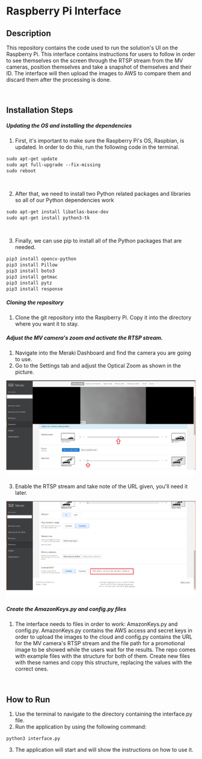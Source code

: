 # Raspberry Pi Interface
## Description
This repository contains the code used to run the solution's UI on the Raspberry Pi. This interface contains instructions for users to follow in order to see themselves on the screen through the RTSP stream from the MV cameras, position themselves and take a snapshot of themselves and their ID. The interface will then upload the images to AWS to compare them and discard them after the processing is done.

</br>

## Installation Steps

##### Updating the OS and installing the dependencies
1. First, it's important to make sure the Raspberry Pi's OS, Raspbian, is updated. In order to do this, run the following code in the terminal.

```
sudo apt-get update
sudo apt full-upgrade --fix-missing
sudo reboot
```
<br/>

2. After that, we need to install two Python related packages and libraries so all of our Python dependencies work

```
sudo apt-get install libatlas-base-dev
sudo apt-get install python3-tk 
```
<br/>

3. Finally, we can use pip to install all of the Python packages that are needed.
```
pip3 install opencv-python
pip3 install Pillow
pip3 install boto3
pip3 install getmac
pip3 install pytz
pip3 install response
```

##### Cloning the repository
1. Clone the git repository into the Raspberry Pi. Copy it into the directory where you want it to stay.

##### Adjust the MV camera's zoom and activate the RTSP stream.
1. Navigate into the Meraki Dashboard and find the camera you are going to use.
2. Go to the Settings tab and adjust the Optical Zoom as shown in the picture.

![Image of Optical Zoom setting](
https://github.com/MV-Automation/MV_Pandemic_Solution/blob/main/img/focus_set.png)

3. Enable the RTSP stream and take note of the URL given, you'll need it later.

![Image ofRTSP setting](
https://github.com/MV-Automation/MV_Pandemic_Solution/blob/main/img/rtsp_set.png)

##### Create the AmazonKeys.py and config.py files
1. The interface needs to files in order to work: AmazonKeys.py and config.py. AmazonKeys.py contains the AWS access and secret keys in order to upload the images to the cloud and config.py contains the URL for the MV camera's RTSP stream and the file path for a promotional image to be showed while the users wait for the results. The repo comes with example files with the structure for both of them. Create new files with these names and copy this structure, replacing the values with the correct ones.

<br/>

## How to Run

1. Use the terminal to navigate to the directory containing the interface.py file.
2. Run the application by using the following command:
```
python3 interface.py
```
3. The application will start and will show the instructions on how to use it.